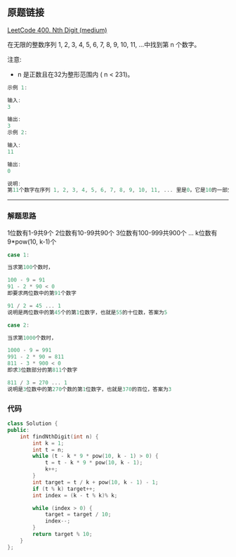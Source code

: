 ## 原题链接

[LeetCode 400. Nth Digit (medium)](https://leetcode-cn.com/problems/nth-digit/)


在无限的整数序列 1, 2, 3, 4, 5, 6, 7, 8, 9, 10, 11, ...中找到第 n 个数字。

注意:

- n 是正数且在32为整形范围内 ( n < 231)。

```cpp
示例 1:

输入:
3

输出:
3
示例 2:

输入:
11

输出:
0

说明:
第11个数字在序列 1, 2, 3, 4, 5, 6, 7, 8, 9, 10, 11, ... 里是0，它是10的一部分。
```

---

### 解题思路

1位数有1-9共9个
2位数有10-99共90个
3位数有100-999共900个
...
k位数有9*pow(10, k-1)个

```cpp
case 1:

当求第100个数时，

100 - 9 = 91
91 - 2 * 90 < 0
即要求两位数中的第91个数字

91 / 2 = 45 ... 1
说明是两位数中的第45个的第1位数字，也就是55的十位数，答案为5
```

```cpp
case 2:

当求第1000个数时，

1000 - 9 = 991
991 - 2 * 90 = 811
811 - 3 * 900 < 0
即求3位数部分的第811个数字

811 / 3 = 270 ... 1
说明是3位数中的第270个数的第1位数字，也就是370的百位，答案为3
```

### 代码

```cpp
class Solution {
public:
    int findNthDigit(int n) {
        int k = 1;
        int t = n;
        while (t - k * 9 * pow(10, k - 1) > 0) {
            t = t - k * 9 * pow(10, k - 1);
            k++;
        }
        int target = t / k + pow(10, k - 1) - 1;
        if (t % k) target++;
        int index = (k - t % k)% k;

        while (index > 0) {
            target = target / 10;
            index--;
        }
        return target % 10;
    }
};
```
